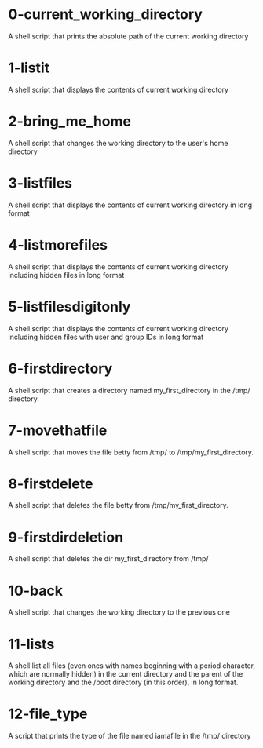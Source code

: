 # 0-current_working_directory
A shell script that prints the absolute path of the current working directory

# 1-listit
A shell script that displays the contents of current working directory

# 2-bring_me_home
A shell script that changes the working directory to the user's home directory

# 3-listfiles
A shell script that displays the contents of current working directory in long format

# 4-listmorefiles
A shell script that displays the contents of current working directory including hidden files in long format

# 5-listfilesdigitonly
A shell script that displays the contents of current working directory including hidden files with user and group IDs in long format

# 6-firstdirectory
A shell script that creates a directory named my_first_directory in the /tmp/ directory.

# 7-movethatfile
A shell script that moves the file betty from /tmp/ to /tmp/my_first_directory.

# 8-firstdelete
A shell script that deletes the file betty from /tmp/my_first_directory.

# 9-firstdirdeletion
A shell script that deletes the dir my_first_directory from /tmp/

# 10-back
A shell script that changes the working directory to the previous one

# 11-lists
A shell list all files (even ones with names beginning with a period character, which are normally hidden) in the current directory and the parent of the working directory and the /boot directory (in this order), in long format.

# 12-file_type
A script that prints the type of the file named iamafile in the /tmp/ directory
